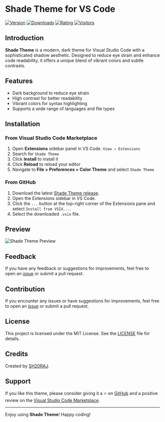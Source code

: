 # Shade Theme for VS Code

[![Version](https://vsmarketplacebadge.apphb.com/version/sh20raj.shade.svg)](https://marketplace.visualstudio.com/items?itemName=sh20raj.shade)
[![Downloads](https://vsmarketplacebadge.apphb.com/downloads/sh20raj.shade.svg)](https://marketplace.visualstudio.com/items?itemName=sh20raj.shade)
[![Rating](https://vsmarketplacebadge.apphb.com/rating/sh20raj.shade.svg)](https://marketplace.visualstudio.com/items?itemName=sh20raj.shade)
[![Visitors](https://api.visitorbadge.io/api/visitors?path=https%3A%2F%2Fmarketplace.visualstudio.com%2Fitems%3FitemName%3Dsh20raj.shade&labelColor=%232ccce4&countColor=%23ba68c8)](https://visitorbadge.io/status?path=https%3A%2F%2Fmarketplace.visualstudio.com%2Fitems%3FitemName%3Dsh20raj.shade)

## Introduction

**Shade Theme** is a modern, dark theme for Visual Studio Code with a sophisticated shadow aesthetic. Designed to reduce eye strain and enhance code readability, it offers a unique blend of vibrant colors and subtle contrasts. 

## Features

- Dark background to reduce eye strain
- High contrast for better readability
- Vibrant colors for syntax highlighting
- Supports a wide range of languages and file types

## Installation

### From Visual Studio Code Marketplace

1. Open **Extensions** sidebar panel in VS Code. `View → Extensions`
2. Search for `Shade Theme`
3. Click **Install** to install it
4. Click **Reload** to reload your editor
5. Navigate to **File > Preferences > Color Theme** and select `Shade Theme`

### From GitHub

1. Download the latest [Shade Theme release](https://github.com/SH20RAJ/shade-vscode-theme/releases).
2. Open the Extensions sidebar in VS Code.
3. Click the `...` button at the top-right corner of the Extensions pane and select `Install from VSIX...`.
4. Select the downloaded `.vsix` file.

## Preview

![Shade Theme Preview](https://user-images.githubusercontent.com/your-image.png)

## Feedback

If you have any feedback or suggestions for improvements, feel free to open an [issue](https://github.com/SH20RAJ/shade-vscode-theme/issues) or submit a pull request.


## Contribution

If you encounter any issues or have suggestions for improvements, feel free to open an [issue](https://github.com/SH20RAJ/shade-vscode-theme/issues) or submit a pull request.

## License

This project is licensed under the MIT License. See the [LICENSE](LICENSE) file for details.

## Credits

Created by [SH20RAJ](https://github.com/SH20RAJ).

## Support

If you like this theme, please consider giving it a ⭐️ on [GitHub](https://github.com/SH20RAJ/shade-vscode-theme) and a positive review on the [Visual Studio Code Marketplace](https://marketplace.visualstudio.com/manage/publishers/sh20raj/extensions/shade/hub?_a=acquisition).

---

Enjoy using **Shade Theme**! Happy coding!